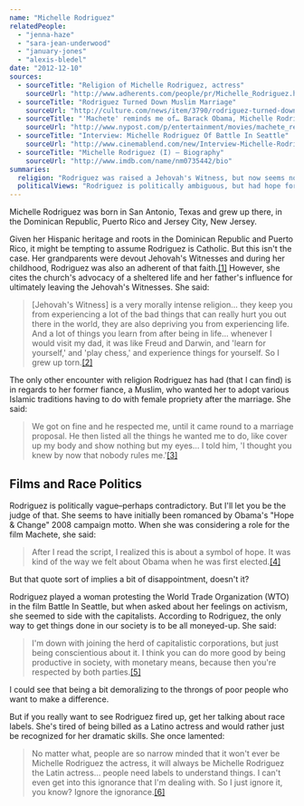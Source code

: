 ```yaml
---
name: "Michelle Rodriguez"
relatedPeople:
  - "jenna-haze"
  - "sara-jean-underwood"
  - "january-jones"
  - "alexis-bledel"
date: "2012-12-10"
sources:
  - sourceTitle: "Religion of Michelle Rodriguez, actress"
    sourceUrl: "http://www.adherents.com/people/pr/Michelle_Rodriguez.html"
  - sourceTitle: "Rodriguez Turned Down Muslim Marriage"
    sourceUrl: "http://culture.com/news/item/3790/rodriguez-turned-down-muslim-marriage.phtml"
  - sourceTitle: "'Machete' reminds me of… Barack Obama, Michelle Rodriguez Says"
    sourceUrl: "http://www.nypost.com/p/entertainment/movies/machete_reminds_me_of_barack_obama_Q9SkHLkSqlSZFjZHIWwvcL"
  - sourceTitle: "Interview: Michelle Rodriguez Of Battle In Seattle"
    sourceUrl: "http://www.cinemablend.com/new/Interview-Michelle-Rodriguez-Of-Battle-In-Seattle-10255.html"
  - sourceTitle: "Michelle Rodriguez (I) – Biography"
    sourceUrl: "http://www.imdb.com/name/nm0735442/bio"
summaries:
  religion: "Rodriguez was raised a Jehovah's Witness, but now seems non-religious."
  politicalViews: "Rodriguez is politically ambiguous, but had hope for Obama in the past, is totally fine with capitalists running the show, and wishes race labels would disappear."
---
```


Michelle Rodriguez was born in San Antonio, Texas and grew up there, in the Dominican Republic, Puerto Rico and Jersey City, New Jersey.

Given her Hispanic heritage and roots in the Dominican Republic and Puerto Rico, it might be tempting to assume Rodriguez is Catholic. But this isn't the case. Her grandparents were devout Jehovah's Witnesses and during her childhood, Rodriguez was also an adherent of that faith.<a class="source-citation" href="#http%3A%2F%2Fwww.adherents.com%2Fpeople%2Fpr%2FMichelle_Rodriguez.html" title="Religion of Michelle Rodriguez, actress">[1]</a> However, she cites the church's advocacy of a sheltered life and her father's influence for ultimately leaving the Jehovah's Witnesses. She said:

>[Jehovah's Witness] is a very morally intense religion… they keep you from experiencing a lot of the bad things that can really hurt you out there in the world, they are also depriving you from experiencing life. And a lot of things you learn from after being in life… whenever I would visit my dad, it was like Freud and Darwin, and 'learn for yourself,' and 'play chess,' and experience things for yourself. So I grew up torn.<a class="source-citation" href="#http%3A%2F%2Fwww.adherents.com%2Fpeople%2Fpr%2FMichelle_Rodriguez.html" title="Religion of Michelle Rodriguez, actress">[2]</a>

The only other encounter with religion Rodriguez has had (that I can find) is in regards to her former fiance, a Muslim, who wanted her to adopt various Islamic traditions having to do with female propriety after the marriage. She said:

>We got on fine and he respected me, until it came round to a marriage proposal. He then listed all the things he wanted me to do, like cover up my body and show nothing but my eyes… I told him, 'I thought you knew by now that nobody rules me.'<a class="source-citation" href="#http%3A%2F%2Fculture.com%2Fnews%2Fitem%2F3790%2Frodriguez-turned-down-muslim-marriage.phtml" title="Rodriguez Turned Down Muslim Marriage">[3]</a>

## 

## Films and Race Politics

Rodriguez is politically vague–perhaps contradictory. But I'll let you be the judge of that. She seems to have initially been romanced by Obama's "Hope & Change" 2008 campaign motto. When she was considering a role for the film Machete, she said:

>After I read the script, I realized this is about a symbol of hope. It was kind of the way we felt about Obama when he was first elected.<a class="source-citation" href="#http%3A%2F%2Fwww.nypost.com%2Fp%2Fentertainment%2Fmovies%2Fmachete_reminds_me_of_barack_obama_Q9SkHLkSqlSZFjZHIWwvcL" title="&apos;Machete&apos; reminds me of… Barack Obama, Michelle Rodriguez Says">[4]</a>

But that quote sort of implies a bit of disappointment, doesn't it?

Rodriguez played a woman protesting the World Trade Organization (WTO) in the film Battle In Seattle, but when asked about her feelings on activism, she seemed to side with the capitalists. According to Rodriguez, the only way to get things done in our society is to be all moneyed-up. She said:

>I'm down with joining the herd of capitalistic corporations, but just being conscientious about it. I think you can do more good by being productive in society, with monetary means, because then you're respected by both parties.<a class="source-citation" href="#http%3A%2F%2Fwww.cinemablend.com%2Fnew%2FInterview-Michelle-Rodriguez-Of-Battle-In-Seattle-10255.html" title="Interview: Michelle Rodriguez Of Battle In Seattle">[5]</a>

I could see that being a bit demoralizing to the throngs of poor people who want to make a difference.

But if you really want to see Rodriguez fired up, get her talking about race labels. She's tired of being billed as a Latino actress and would rather just be recognized for her dramatic skills. She once lamented:

>No matter what, people are so narrow minded that it won't ever be Michelle Rodriguez the actress, it will always be Michelle Rodriguez the Latin actress… people need labels to understand things. I can't even get into this ignorance that I'm dealing with. So I just ignore it, you know? Ignore the ignorance.<a class="source-citation" href="#http%3A%2F%2Fwww.imdb.com%2Fname%2Fnm0735442%2Fbio" title="Michelle Rodriguez (I) – Biography">[6]</a>
